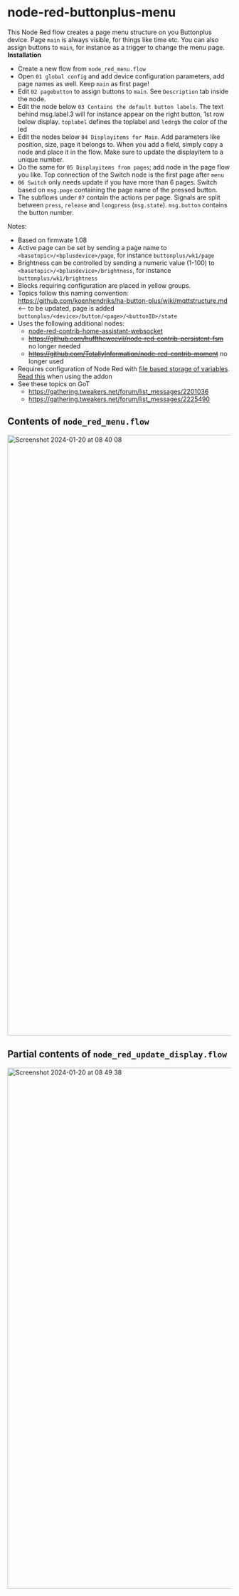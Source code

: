 # node-red-buttonplus-menu
This Node Red flow creates a page menu structure on you Buttonplus device. Page `main` is always visible, for things like time etc. You can also assign buttons to `main`, for instance as a trigger to change the menu page.
**Installation**
* Create a new flow from `node_red_menu.flow`
* Open `01 global config` and add device configuration parameters, add page names as well. Keep `main` as first page!
* Edit `02 pagebutton` to assign buttons to `main`. See `Description` tab inside the node.
* Edit the node below `03 Contains the default button labels`. The text behind msg.label.3 will for instance appear on the right button, 1st row below display. `toplabel` defines the toplabel and `ledrgb` the color of the led
* Edit the nodes below `04 Displayitems for Main`. Add parameters like position, size, page it belongs to. When you add a field, simply copy a node and place it in the flow. Make sure to update the displayitem to a unique number.
* Do the same for `05 Displayitems from pages`; add node in the page flow you like. Top connection of the Switch node is the first page after `menu`
* `06 Switch` only needs update if you have more than 6 pages. Switch based on `msg.page` containing the page name of the pressed button.
* The subflows under `07` contain the actions per page. Signals are split between `press`, `release` and `longpress` (`msg.state`). `msg.button` contains the button number.


Notes:
* Based on firmwate 1.08
* Active page can be set by sending a page name to `<basetopic>/<bplusdevice>/page`, for instance `buttonplus/wk1/page`
* Brightness can be controlled by sending a numeric value (1-100) to `<basetopic>/<bplusdevice>/brightness`, for instance `buttonplus/wk1/brightness`
* Blocks requiring configuration are placed in yellow groups.
* Topics follow this naming convention: https://github.com/koenhendriks/ha-button-plus/wiki/mqttstructure.md <-- to be updated, page is added `buttonplus/<device>/button/<page>/<buttonID>/state`
* Uses the following additional nodes:
  * [node-red-contrib-home-assistant-websocket](https://flows.nodered.org/node/node-red-contrib-home-assistant-websocket)
  * ~~https://github.com/hufftheweevil/node-red-contrib-persistent-fsm~~ no longer needed
  * ~~https://github.com/TotallyInformation/node-red-contrib-moment~~ no longer used
* Requires configuration of Node Red with [file based storage of variables](https://stevesnoderedguide.com/node-red-variables). [Read this](https://community.home-assistant.io/t/persistent-states-node-red/76174) when using the addon
* See these topics on GoT
  * https://gathering.tweakers.net/forum/list_messages/2201036
  * https://gathering.tweakers.net/forum/list_messages/2225490

## Contents of `node_red_menu.flow`
<img width="1349" alt="Screenshot 2024-01-20 at 08 40 08" src="https://github.com/balk77/node-red-buttonplus-menu/assets/10166350/4f4f5af4-f0a8-494c-ac18-f78664ddabec">


## Partial contents of `node_red_update_display.flow`
<img width="1170" alt="Screenshot 2024-01-20 at 08 49 38" src="https://github.com/balk77/node-red-buttonplus-menu/assets/10166350/83035ba2-f6f0-49b8-9ac3-8f900bbc9710">

